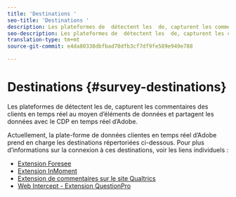 ```yaml
---
title: 'Destinations '
seo-title: 'Destinations '
description: Les plateformes de  détectent les  de, capturent les commentaires des clients en temps réel au moyen d’éléments de données et partagent les données avec le CDP en temps réel d’Adobe.
seo-description: Les plateformes de  détectent les  de, capturent les commentaires des clients en temps réel au moyen d’éléments de données et partagent les données avec le CDP en temps réel d’Adobe.
translation-type: tm+mt
source-git-commit: e4da80338dbfbad70dfb3cf7df9fe589e949e788

---
```



# Destinations {#survey-destinations}

Les plateformes de  détectent les  de, capturent les commentaires des clients en temps réel au moyen d’éléments de données et partagent les données avec le CDP en temps réel d’Adobe.

Actuellement, la plate-forme de données clientes en temps réel d’Adobe prend en charge les destinations  répertoriées ci-dessous. Pour plus d’informations sur la connexion à ces destinations, voir les liens individuels :

* [Extension Foresee](/help/rtcdp/destinations/foresee-extension.md)
* [Extension InMoment](/help/rtcdp/destinations/inmoment-extension.md)
* [Extension de commentaires sur le site Qualtrics](qualtrics-extension.md)
* [Web Intercept - Extension QuestionPro](/help/rtcdp/destinations/web-intercept-surveys-extension.md)
